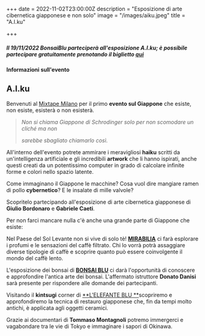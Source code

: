 +++
date = 2022-11-02T23:00:00Z
description = "Esposizione di arte cibernetica giapponese e non solo"
image = "/images/aiku.jpeg"
title = "A.I.ku"

+++
##### Il 19/11/2022 BonsaiBlu parteciperà all'esposizione A.I.ku; è possibile partecipare gratuitamente prenotando il biglietto [qui](https://bit.ly/AIku-19Novembre2022 "Biglietti A.I.ku")

##### 

**Informazioni sull'evento**

## **A.I.ku**

Benvenuti al [Mixtape Milano](https://www.mixtapemilano.it/ "Mixtape Milano") per il primo **evento sul Giappone** che esiste, non esiste, esisterà o non esisterà.

> _Non si chiama Giappone di Schrodinger solo per non scomodare un cliché ma non_
>
> _sarebbe sbagliato chiamarlo così._

All'interno dell'evento potrete ammirare i meravigliosi **haiku** scritti da un'intelligenza artificiale e gli incredibili **artwork** che li hanno ispirati, anche questi creati da un  potentissimo computer in grado di calcolare infinite forme e colori nello spazio latente.

Come immaginano il Giappone le macchine? Cosa vuol dire mangiare ramen di pollo **cybernetico**? E le insalate di mille valvole?

Scopritelo partecipando all'esposizione di arte cibernetica giapponese di **Giulio Bordonaro** e **Gabriele Caeti**.

Per non farci mancare nulla c'è anche una grande parte di Giappone che esiste:

Nel Paese del Sol Levante non si vive di solo tè! [**MIRABILIA**](https://www.mirabilia.coffee/ "Mirabilia Cofee") ci farà esplorare i profumi e le sensazioni del caffè filtrato. Chi lo vorrà potrà assaggiare diverse tipologie di caffè e scoprire quanto può essere coinvolgente il mondo del caffè lento.

L'esposizione dei bonsai di [**BONSAI BLU**](https://www.facebook.com/bonsaiblu/ "Bonsai Blu Facebook Page") ci darà l'opportunità di conoscere e approfondire l'antica arte dei bonsai. L'affermato istruttore **Donato Danisi** sarà presente per rispondere alle domande dei partecipanti.

Visitando il **kintsugi** corner di [**L'ELEFANTE BLU **](https://www.facebook.com/lelefanteblu/ "L'Elefante Blu kintsugi")scopriremo e approfondiremo la tecnica di restauro giapponese che, fin da tempi molto antichi, è applicata agli oggetti ceramici.

Grazie ai documentari di **Tommaso Montagnoli** potremo immergerci e vagabondare tra le vie di Tokyo e immaginare i sapori di Okinawa.